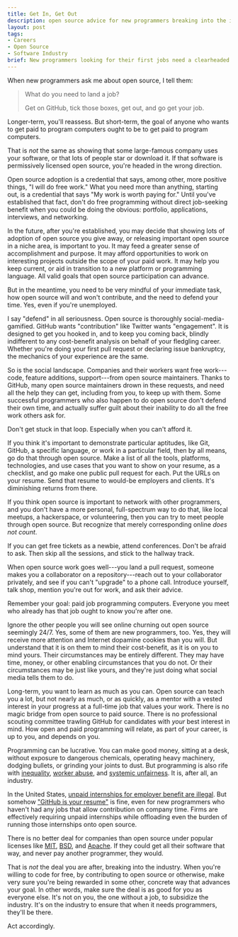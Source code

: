 ```yaml
---
title: Get In, Get Out
description: open source advice for new programmers breaking into the industry
layout: post
tags:
- Careers
- Open Source
- Software Industry
brief: New programmers looking for their first jobs need a clearheaded view of the costs and benefits of open source credentials.
---
```


When new programmers ask me about open source, I tell them:

> What do you need to land a job?
>
> Get on GitHub, tick those boxes, get out, and go get your job.

Longer-term, you'll reassess.  But short-term, the goal of anyone who wants to get paid to program computers ought to be to get paid to program computers.

That is _not_ the same as showing that some large-famous company uses your software, or that lots of people star or download it.  If that software is permissively licensed open source, you're headed in the wrong direction.

Open source adoption is a credential that says, among other, more positive things, "I will do free work."  What you need more than anything, starting out, is a credential that says "My work is worth paying for."  Until you've established that fact, don't do free programming without direct job-seeking benefit when you could be doing the obvious: portfolio, applications, interviews, and networking.

In the future, after you're established, you may decide that showing lots of adoption of open source you give away, or releasing important open source in a niche area, is important to you.  It may feed a greater sense of accomplishment and purpose.  It may afford opportunities to work on interesting projects outside the scope of your paid work.  It may help you keep current, or aid in transition to a new platform or programming language.  All valid goals that open source participation can advance.

But in the meantime, you need to be very mindful of your immediate task, how open source will and won't contribute, and the need to defend your time.  Yes, even if you're unemployed.

I say "defend" in all seriousness.  Open source is thoroughly social-media-gamified.  GitHub wants "contribution" like Twitter wants "engagement".  It is designed to get you hooked in, and to keep you coming back, blindly indifferent to any cost-benefit analysis on behalf of your fledgling career.  Whether you're doing your first pull request or declaring issue bankruptcy, the mechanics of your experience are the same.

So is the social landscape.  Companies and their workers want free work---code, feature additions, support---from open source maintainers.  Thanks to GitHub, many open source maintainers drown in these requests, and need all the help they can get, including from you, to keep up with them.  Some successful programmers who also happen to do open source don't defend their own time, and actually suffer guilt about their inability to do all the free work others ask for.

Don't get stuck in that loop.   Especially when you can't afford it.

If you think it's important to demonstrate particular aptitudes, like Git, GitHub, a specific language, or work in a particular field, then by all means, go do that through open source.  Make a list of all the tools, platforms, technologies, and use cases that you want to show on your resume, as a checklist, and go make one public pull request for each.  Put the URLs on your resume.  Send that resume to would-be employers and clients.  It's diminishing returns from there.

If you think open source is important to network with other programmers, and you don't have a more personal, full-spectrum way to do that, like local meetups, a hackerspace, or volunteering, then you can try to meet people through open source.  But recognize that merely corresponding online _does not count_.

If you can get free tickets as a newbie, attend conferences.  Don't be afraid to ask.  Then skip all the sessions, and stick to the hallway track.

When open source work goes well---you land a pull request, someone makes you a collaborator on a repository---reach out to your collaborator privately, and see if you can't "upgrade" to a phone call.  Introduce yourself, talk shop, mention you're out for work, and ask their advice.

Remember your goal: paid job programming computers.  Everyone you meet who already has that job ought to know you're after one.

Ignore the other people you will see online churning out open source seemingly 24/7.  Yes, some of them are new programmers, too.  Yes, they will receive more attention and Internet dopamine cookies than you will.  But understand that it is on them to mind their cost-benefit, as it is on you to mind yours.  Their circumstances may be entirely different.  They may have time, money, or other enabling circumstances that you do not.  Or their circumstances may be just like yours, and they're just doing what social media tells them to do.

Long-term, you want to learn as much as you can.  Open source can teach you a lot, but not nearly as much, or as quickly, as a mentor with a vested interest in your progress at a full-time job that values your work.  There is no magic bridge from open source to paid source.  There is no professional scouting committee trawling GitHub for candidates with _your_ best interest in mind.  How open and paid programming will relate, as part of your career, is up to you, and depends on you.

Programming can be lucrative.  You can make good money, sitting at a desk, without exposure to dangerous chemicals, operating heavy machinery, dodging bullets, or grinding your joints to dust.  But programming is also rife with [inequality](https://hired.com/page/wage-inequality-report), [worker abuse](https://venturebeat.com/2016/04/16/game-developers-must-avoid-the-wage-slave-attitude/), and [systemic unfairness](https://en.wikipedia.org/wiki/High-Tech_Employee_Antitrust_Litigation).  It is, after all, an industry.

In the United States, [unpaid internships for employer benefit are illegal](https://www.dol.gov/whd/regs/compliance/whdfs71.htm).  But somehow ["GitHub is your resume"](https://anti-pattern.com/github-is-your-resume-now) is fine, even for new programmers who haven't had any jobs that allow contribution on company time.  Firms are effectively requiring unpaid internships while offloading even the burden of running those internships onto open source.

There is no better deal for companies than open source under popular licenses like [MIT], [BSD], and [Apache].  If they could get all their software that way, and never pay another programmer, they would.

That is _not_ the deal you are after, breaking into the industry.  When you're willing to code for free, by contributing to open source or otherwise, make very sure you're being rewarded in some other, concrete way that advances your goal.  In other words, make sure the deal is as good for you as everyone else.  It's not on you, the one without a job, to subsidize the industry.  It's on the industry to ensure that when it needs programmers, they'll be there.

[Apache]: https://spdx.org/licenses/Apache-2.0.html
[BSD]: https://spdx.org/licenses/BSD-2-Clause.html
[MIT]: https://spdx.org/licenses/MIT.html

Act accordingly.
